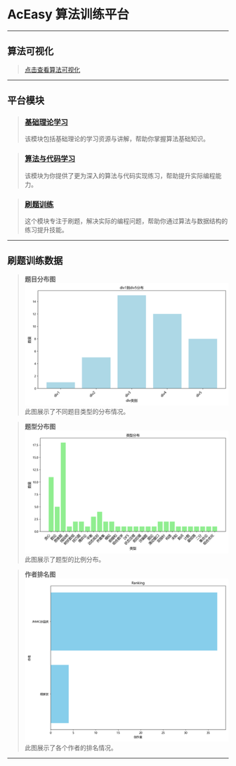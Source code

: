 # AcEasy 算法训练平台

---



## 算法可视化

> [点击查看算法可视化](https://www.cs.usfca.edu/~galles/visualization/Algorithms.html)

---

## 平台模块

> ### [基础理论学习](基础理论学习/README.md)
>
> 该模块包括基础理论的学习资源与讲解，帮助你掌握算法基础知识。

> ### [算法与代码学习](算法/README.md)
>
> 该模块为你提供了更为深入的算法与代码实现练习，帮助提升实际编程能力。

> ### [刷题训练](周赛补题/README.md)
>
> 这个模块专注于刷题，解决实际的编程问题，帮助你通过算法与数据结构的练习提升技能。

---

## 刷题训练数据

> **题目分布图**  
> ![题目分布图](周赛补题/数据收集脚本/img/div_distribution.png)  
> 此图展示了不同题目类型的分布情况。

> **题型分布图**  
> ![题型分布图](周赛补题/数据收集脚本/img/type_distribution.png)  
> 此图展示了题型的比例分布。

> **作者排名图**  
> ![作者排名图](周赛补题/数据收集脚本/img/author_ranking.png)  
> 此图展示了各个作者的排名情况。

---
